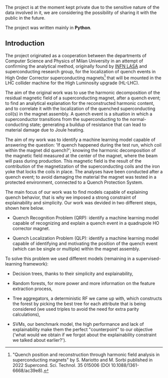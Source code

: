 The project is at the moment kept private due to the sensitive nature of the data involved in it, we
are considering the possibility of sharing it with the public in the future.

The project was written mainly in **Python**.

## Introduction
The project originated as a cooperation between the departments of Computer Science and Physics of
Milan University in an attempt of confirming the analytical method, originally found by
<a href="https://homelasa.mi.infn.it/it/">INFN LASA</a> and  superconducting research group, for the localization of
quench events in High Order Corrector superconducting magnets[^1] that will be mounted in the LHC collider machine for the High
Luminosity upgrade (HL-LHC).

The aim of the original work was to use the harmonic decomposition of the residual magnetic field of
a superconducting magnet, after a quench event; to find an analytical explanation for the
reconstructed harmonic content, and to correlate it with the localization of the quenched
superconducting coil(s) in the magnet assembly. A quench event is a situation in which a
superconductor transitions from the superconducting to the normal-conducting state; generating a
buildup of resistance that can lead to material damage due to Joule heating.

The aim of my work was to identify a machine learning model capable of answering the question: 'If quench
happened during the test run, which coil within the magnet did quench?'; knowing the harmonic
decomposition of the magnetic field measured at the center of the magnet, where the beam will pass
during production. This magnetic field is the result of the contribution of the magnetization of the
superconducting coils and the iron yoke that locks the coils in place. The analyses have been
conducted after a quench event; to avoid damaging the material the magnet was tested in a protected environment, connected to a Quench Protection System.

The main focus of our work was to find models capable of explaining quench behavior, that is why we
imposed a strong constraint of explainability and simplicity. Our work was devided in two different
steps, shown here below.

- Quench Recognition Problem (QRP): identify a machine learning model capable of recognizing and explain a
quench event in a quadrupole HO corrector magnet.

- Quench Localization Problem (QLP): identify a machine learning model capable of identifying and
motivating the position of the quench event (which can be single or multiple) within the magnet
assembly.

To solve this problem we used different models (remaining in a supervised-learning framework):

- Decision trees, thanks to their simplicity and explainability,

- Random forests, for more power and more information on the feature extraction process,

- Tree aggregators, a deterministic RF we came up with, which constructs the forest by picking the
best tree for each attribute that is being considered (we used triples to avoid the need for extra
parity calculations),

- SVMs, our benchmark model, the high performance and lack of explainability make them the perfect
"counterpoint" to our objective ('what would we obtain if we forgot about the explainability
constraint we talked about earlier?'). 

[^1]: "Quench position and reconstruction through harmonic field analysis in superconducting magnets" by S. Mariotto and M. Sorbi published in 2022 Supercond. Sci. Technol. 35 015006 (DOI 10.1088/1361-6668/ac39e8).
